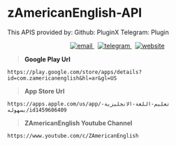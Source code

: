 # zAmericanEnglish-API

This APIS provided by:
Github: PluginX
Telegram: Plugin

<p align="center">
<p/>
<p align="center">
  <a href="mailto:yazanemails@gmail.com">
     <img  src="https://img.shields.io/badge/email-red?style=for-the-badge&logo=gmail&logoColor=white" alt="email">
  <a/>&nbsp;
  <a href="https://t.me/Avira">
     <img  src="https://img.shields.io/badge/telegram-red?style=for-the-badge&logo=telegram&logoColor=white" alt="telegram">
  <a/>&nbsp;
  <a href="https://apis.red">
     <img  src="https://img.shields.io/badge/apis-red?style=for-the-badge&logo=web&logoColor=white" alt="website">
  <a/>
<p/>

> **Google Play Url**
```
https://play.google.com/store/apps/details?id=com.zamericanenglish&hl=ar&gl=US
```   
> **App Store Url**
```
https://apps.apple.com/us/app/تعليم-اللغة-الانجليزية-بسهوله/id1459606409
```  
> **ZAmericanEnglish Youtube Channel**
```
https://www.youtube.com/c/ZAmericanEnglish
```  
